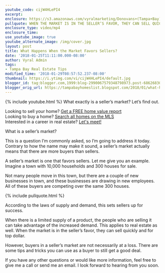 ```yaml
---
youtube_code: cijW4HLePI4
excerpt:
enclosure: https://s3.amazonaws.com/vyralmarketing/Donovans+(Tampa+Bay)/Videos/2018/January/Tampa+Bay+Real+Estate+Agent-+What+Happens+When+the+Market+Favors+Sellers%253F.mp4
pullquote: WHEN THE MARKET IS IN THE SELLER’S FAVOR, THEY CAN SELL QUICKLY AND FOR TOP DOLLAR.
enclosure_type: video/mp4
enclosure_time:
use_youtube_image: true
youtube_alternate_image: /img/cover.jpg
layout: post
title: What Happens When the Market Favors Sellers?
date: '2018-01-25T11:11:00.000-08:00'
author: Vyral Admin
tags:
- Tampa Bay Real Estate Tips
modified_time: '2018-01-29T08:57:52.237-08:00'
thumbnail: https://i.ytimg.com/vi/cijW4HLePI4/default.jpg
blogger_id: tag:blogger.com,1999:blog-2990067579348798973.post-686268303732694173
blogger_orig_url: https://tampabayhomeslist.blogspot.com/2018/01/what-happens-when-market-favors-sellers.html
---
```

{% include youtube.html %}
What exactly is a seller’s market? Let’s find out.

<div class="post-cta">
Looking to sell your home? <a href="https://www.tampabayhomeslist.com/cma/property-valuation/" target="_blank">Get a FREE home value report</a><br>
Looking to buy a home? <a href="https://www.tampabayhomeslist.com/search/advanced_search/" target="_blank">Search all homes on the MLS</a><br>
Interested in a career in real estate? <a href="/meeting/">Let's meet!</a>
</div>

What is a seller’s market?

This is a question I’m commonly asked, so I’m going to address it today. Contrary to how the name may make it sound, a seller’s market actually means that there are more buyers than sellers.

A seller’s market is one that favors sellers. Let me give you an example. Imagine a town with 10,000 households and 300 houses for sale.

Not many people move in this town, but there are a couple of new businesses in town, and these businesses are drawing in new employees. All of these buyers are competing over the same 300 houses.

{% include pullquote.html %}

According to the laws of supply and demand, this sets sellers up for success.

When there is a limited supply of a product, the people who are selling it can take advantage of the increased demand. This applies to real estate as well. When the market is in the seller’s favor, they can sell quickly and for top dollar.

However, buyers in a seller’s market are not necessarily at a loss. There are some tips and tricks you can use as a buyer to still get a good deal.

If you have any other questions or would like more information, feel free to give me a call or send me an email. I look forward to hearing from you soon.
